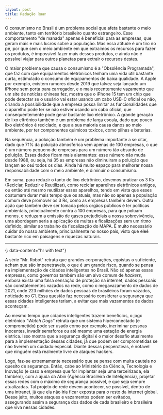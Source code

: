 ```yaml
---
layout: post
title: Redação Ruan
---
```



O consumismo no Brasil é um problema social que afeta bastante o meio ambiente, tanto em território brasileiro quanto estrangeiro. Esse comportamento "de manada" apenas é beneficial para as empresas, que geram mais e mais lucros sobre a população. Mas essa atitude é um tiro no pé, por que sem o meio ambiente em que extraimos os recursos para fazer os produtos, é impossível fazer mais desses produtos, e ainda não é possível viajar para outros planetas para extrair o recursos destes.

O maior problema que causa o consumismo é a "Obsolência Programada", que faz com que equipamentos eletrônicos tenham uma vida útil bastante curta, estimulado o consumo de equipamentos de baixa qualidade. A Apple por exemplo, existem rumores desde 2019 que talvez seja lançado um iPhone sem porta para carregador, e o mais recentemente vazamento que um site de notícias chinesa fez, mostra que o iPhone 15 tem um chip que pode detectar se o usuário vai estar usando um cabo USB-C oficial ou não, criando a possibilidade que a empresa possa limitar as funcionalidades que o aparelho pode ter se não estiver usando um cabo oficial, que consequentemente pode gerar bastante lixo eletrônico. A grande geração de lixo eltrõnico também é um problema de larga escala, dado que pouco lixo eletrônico é reciclado, e que a sua maioria causa danos ao meio ambiente, por ter componentes quimicos toxícos, como pilhas e baterias.

Na sequência, a poluição também é um problema importante a se citar, dado que 71% da poluição atmosferica vem apenas de 100 empresas, o que é um número pequeno de empresas para um número tão absurdo de poluição. Esses dados ficam mais alarmantes: esse número não muda desde 1988, ou seja, há 35 as empresas não diminuiram a poluição que lançam ao ceú todos os dias. Ainda há muito espaço para melhorar nossa responsabilidade com o meio ambiente, e diminuir o consumismo.

Em suma, para reduzir o tanto de lixo eletrônico, devemos praticar os 3 Rs (Reciclar, Reduzir e Reutilizar), como reciclar aparelhos eletrônicos antigos, ou então até mesmo reutilizar esses aparelhos, tendo em vista que esses costumam durar mais tempo que os atuais, mas não so apenas a população comum deve promover os 3 Rs, como as empresas também devem. Outra ação que também deve ser tomada pelos orgãos públicos é ter politicas ambientais, principalmente contra a 100 empresas, para que poluam menos, e reduzam a emissão de gases prejudiciais a nossa sobrevivência, uma abordagem seria a aplicação de multas e ficalizações sem um ritmo definido, similar ao trabalho da fiscalização do MAPA. É muito necessário cuidar do nosso ambiente, principalmente no nosso país, visto que eleé bastante rico em paisagens e riquezas naturais.

---
{: data-content="hr with text"}

A série "Mr. Robot" retrata que grandes corporações, egoístas o suficiente, acham que são impenetraveis, o que é um grande risco, quando se pensa na implementação de cidades inteligentes no Brasil. Não só apenas essas empresas, como governos também são um alvo comum de _hackers_, embora exista uma falsa sensação de proteção na internet, dados pessoais são constatementes vazados na rede, como o megavazamento de dados de 2021, onde 223 milhões de dados pessoas de brasileiros foram vazados, noticiado no G1. Essa questão faz necessário considerar a segurança que essas cidades inteligentes teriam, a evitar que mais vazamentos de dados aconteçam.

Ao mesmo tempo que cidades inteligentes trazem benefícios, o jogo eletrônico _"Watch Dogs"_  retrata que um sistema hiperconectado (e comprometido) pode ser usado como por exemplo, incriminar pessoas inocentes, invadir semaforos ou até mesmo uma estação de energia eletrica. Isso mostra que a segurança digital é o maior desafio atualmente para a implementação dessas cidades, já que podem ser comprometidas se não tiverem um cuidado especial. Diante dessas pesperctivas, é notavel que ninguém está realmente livre de ataques hackers.

Logo, faz-se extremamente necessário que se pense com muita cautela no quesito de segurança. Então, cabe ao Ministério da Ciência, Tecnologia e Inovação (e caso a empresa que for implantar seja uma terceirizada, ela também), com a ajuda da Abin (Agência Brasileira de Inteligência), projetar essas redes com o máximo de segurança possível, e que seja sempre atualizadas. Tal projeto de rede devem acontecer, se possível, dentro de uma intranet, já que ela não iria ficar exposta para o resto da internet global. Desse jeito, muitos ataques e vazamentos podem ser evitados, assegurando assim a segurança dos dados de cada brasileiro e brasileira que viva nessas cidades.
